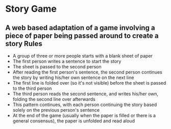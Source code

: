 Story Game
==========
A web based adaptation of a game involving a piece of paper being passed around to create a story
Rules
-----
* A group of three or more people starts with a blank sheet of paper
* The first person writes a sentence to start the story
* The sheet is passed to the second person
* After reading the first person's sentence, the second person continues the story by writing his/her own sentence on the next line
* The first line is folded over (so it's not visible) before the sheet is passed to the third person
* The third person reads the second sentence, and writes his/her own, folding the second line over afterwards
* This pattern continues, with each person continuing the story based solely on the previous person's sentence
* At the end of the game (usually when the paper is filled or there is a general consensus), the paper is unfolded and read aloud
